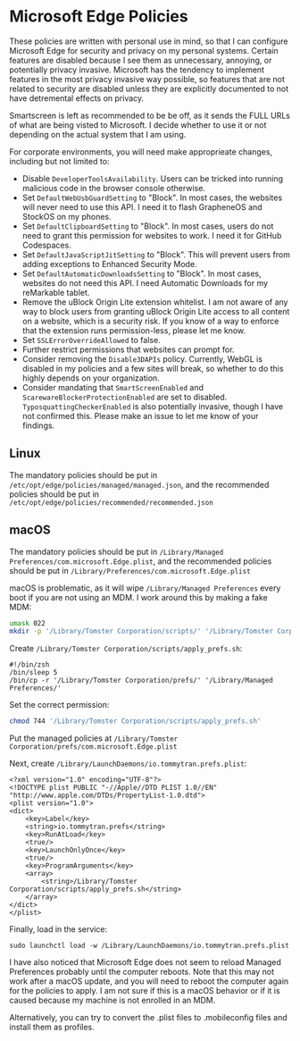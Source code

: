 # Microsoft Edge Policies

These policies are written with personal use in mind, so that I can configure Microsoft Edge for security and privacy on my personal systems. Certain features are disabled because I see them as unnecessary, annoying, or potentially privacy invasive. Microsoft has the tendency to implement features in the most privacy invasive way possible, so features that are not related to security are disabled unless they are explicitly documented to not have detremental effects on privacy.

Smartscreen is left as recommended to be be off, as it sends the FULL URLs of what are being visted to Microsoft. I decide whether to use it or not depending on the actual system that I am using.

For corporate environments, you will need make approprieate changes, including but not limited to:
- Disable `DeveloperToolsAvailability`. Users can be tricked into running malicious code in the browser console otherwise.
- Set `DefaultWebUsbGuardSetting` to "Block". In most cases, the websites will never need to use this API. I need it to flash GrapheneOS and StockOS on my phones.
- Set `DefaultClipboardSetting` to "Block". In most cases, users do not need to grant this permission for websites to work. I need it for GitHub Codespaces.
- Set `DefaultJavaScriptJitSetting` to "Block". This will prevent users from adding exceptions to Enhanced Security Mode.
- Set `DefaultAutomaticDownloadsSetting` to "Block". In most cases, websites do not need this API. I need Automatic Downloads for my reMarkable tablet.
- Remove the uBlock Origin Lite extension whitelist. I am not aware of any way to block users from granting uBlock Origin Lite access to all content on a website, which is a security risk. If you know of a way to enforce that the extension runs permission-less, please let me know.
- Set `SSLErrorOverrideAllowed` to false.
- Further restrict permissions that websites can prompt for.
- Consider removing the `Disable3DAPIs` policy. Currently, WebGL is disabled in my policies and a few sites will break, so whether to do this highly depends on your organization.
- Consider mandating that `SmartScreenEnabled` and `ScarewareBlockerProtectionEnabled` are set to disabled. `TyposquattingCheckerEnabled` is also potentially invasive, though I have not confirmed this. Please make an issue to let me know of your findings.

## Linux

The mandatory policies should be put in `/etc/opt/edge/policies/managed/managed.json`, and the recommended policies should be put in `/etc/opt/edge/policies/recommended/recommended.json`

## macOS

The mandatory policies should be put in `/Library/Managed Preferences/com.microsoft.Edge.plist`, and the recommended policies should be put in `/Library/Preferences/com.microsoft.Edge.plist`

macOS is problematic, as it will wipe `/Library/Managed Preferences` every boot if you are not using an MDM. I work around this by making a fake MDM:

```zsh
umask 022
mkdir -p '/Library/Tomster Corporation/scripts/' '/Library/Tomster Corporation/prefs/' '/Library/Managed Preferences'
```

Create `/Library/Tomster Corporation/scripts/apply_prefs.sh`:

```
#!/bin/zsh
/bin/sleep 5
/bin/cp -r '/Library/Tomster Corporation/prefs/' '/Library/Managed Preferences/'
```

Set the correct permission:
```zsh
chmod 744 '/Library/Tomster Corporation/scripts/apply_prefs.sh'
```

Put the managed policies at `/Library/Tomster Corporation/prefs/com.microsoft.Edge.plist`

Next, create `/Library/LaunchDaemons/io.tommytran.prefs.plist`:

```
<?xml version="1.0" encoding="UTF-8"?>
<!DOCTYPE plist PUBLIC "-//Apple//DTD PLIST 1.0//EN" "http://www.apple.com/DTDs/PropertyList-1.0.dtd">
<plist version="1.0">
<dict>
    <key>Label</key>
    <string>io.tommytran.prefs</string>
    <key>RunAtLoad</key>
    <true/>
    <key>LaunchOnlyOnce</key>
    <true/>
    <key>ProgramArguments</key>
    <array>
        <string>/Library/Tomster Corporation/scripts/apply_prefs.sh</string>
    </array>
</dict>
</plist>
```

Finally, load in the service:

```
sudo launchctl load -w /Library/LaunchDaemons/io.tommytran.prefs.plist
```

I have also noticed that Microsoft Edge does not seem to reload Managed Preferences probably until the computer reboots. Note that this may not work after a macOS update, and you will need to reboot the computer again for the policies to apply. I am not sure if this is a macOS behavior or if it is caused because my machine is not enrolled in an MDM.

Alternatively, you can try to convert the .plist files to .mobileconfig files and install them as profiles.

